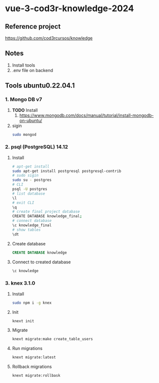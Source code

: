 # vue-3-cod3r-knowledge-2024

## Reference project
https://github.com/cod3rcursos/knowledge

## Notes
1. Install tools
1. .env file on backend

## Tools ubuntu0.22.04.1
### 1. Mongo DB v7
1. **TODO** Install
    1. https://www.mongodb.com/docs/manual/tutorial/install-mongodb-on-ubuntu/
1. sigin
    ```bash
    sudo mongod
    ```
### 2. psql (PostgreSQL) 14.12
1. Install
    ```bash
    # apt-get install
    sudo apt-get install postgresql postgresql-contrib 
    # sudo sigin
    sudo su - postgres
    # CLI
    psql -U postgres
    # list database
    \l
    # exit CLI
    \q
    # create final project database
    CREATE DATABASE knowledge_final;
    # connect database
    \c knowledge_final
    # show tables
    \dt
    ```
1. Create database
    ```sql
    CREATE DATABASE knowledge
    ```
1. Connect to created database
    ```bash
    \c knowledge 
    ```
### 3. knex 3.1.0
1. Install
    ```bash
    sudo npm i -g knex
    ```
1. Init
    ```bash
    knext init
    ```
1. Migrate
    ```bash
    knext migrate:make create_table_users
    ```
1. Run migrations
    ```bash
    knext migrate:latest
    ```
1. Rollback migrations
    ```bash
    knext migrate:rollbask
    ```
